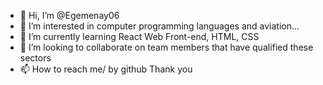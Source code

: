 - 👋 Hi, I’m @Egemenay06
- 👀 I’m interested in computer programming languages and aviation...
- 🌱 I’m currently learning React Web Front-end, HTML, CSS
- 💞️ I’m looking to collaborate on team members  that have qualified these sectors
- 📫 How to reach me/ by github 
Thank you
<!---
Egemenay06/Egemenay06 is a ✨ special ✨ repository because its `README.md` (this file) appears on your GitHub profile.
You can click the Preview link to take a look at your changes.
--->
